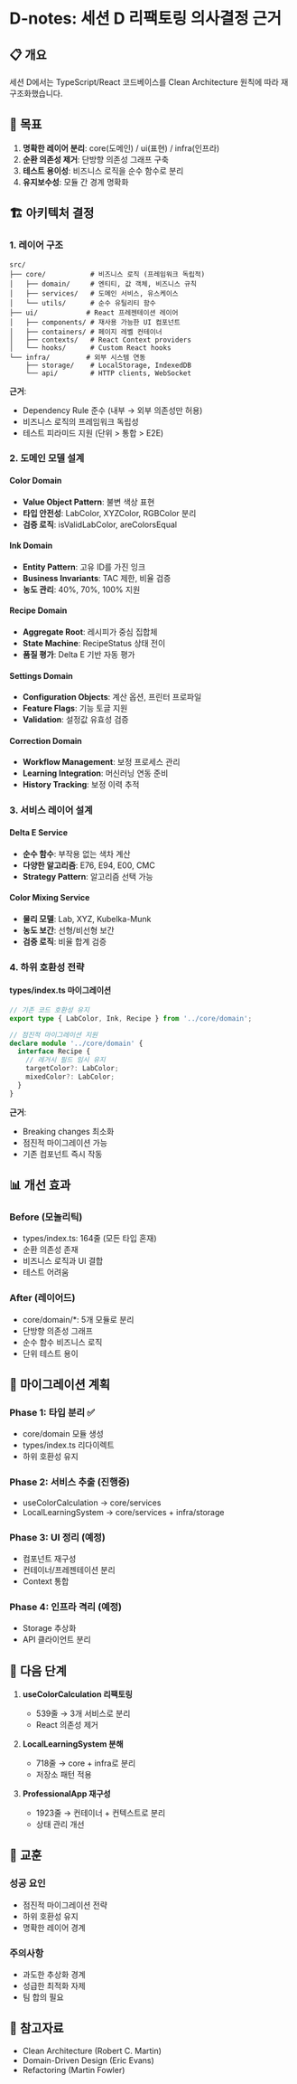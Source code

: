 # D-notes: 세션 D 리팩토링 의사결정 근거

## 📋 개요
세션 D에서는 TypeScript/React 코드베이스를 Clean Architecture 원칙에 따라 재구조화했습니다.

## 🎯 목표
1. **명확한 레이어 분리**: core(도메인) / ui(표현) / infra(인프라)
2. **순환 의존성 제거**: 단방향 의존성 그래프 구축
3. **테스트 용이성**: 비즈니스 로직을 순수 함수로 분리
4. **유지보수성**: 모듈 간 경계 명확화

## 🏗️ 아키텍처 결정

### 1. 레이어 구조
```
src/
├── core/           # 비즈니스 로직 (프레임워크 독립적)
│   ├── domain/     # 엔티티, 값 객체, 비즈니스 규칙
│   ├── services/   # 도메인 서비스, 유스케이스
│   └── utils/      # 순수 유틸리티 함수
├── ui/            # React 프레젠테이션 레이어
│   ├── components/ # 재사용 가능한 UI 컴포넌트
│   ├── containers/ # 페이지 레벨 컨테이너
│   ├── contexts/   # React Context providers
│   └── hooks/      # Custom React hooks
└── infra/         # 외부 시스템 연동
    ├── storage/    # LocalStorage, IndexedDB
    └── api/        # HTTP clients, WebSocket
```

**근거**: 
- Dependency Rule 준수 (내부 → 외부 의존성만 허용)
- 비즈니스 로직의 프레임워크 독립성
- 테스트 피라미드 지원 (단위 > 통합 > E2E)

### 2. 도메인 모델 설계

#### Color Domain
- **Value Object Pattern**: 불변 색상 표현
- **타입 안전성**: LabColor, XYZColor, RGBColor 분리
- **검증 로직**: isValidLabColor, areColorsEqual

#### Ink Domain
- **Entity Pattern**: 고유 ID를 가진 잉크
- **Business Invariants**: TAC 제한, 비율 검증
- **농도 관리**: 40%, 70%, 100% 지원

#### Recipe Domain
- **Aggregate Root**: 레시피가 중심 집합체
- **State Machine**: RecipeStatus 상태 전이
- **품질 평가**: Delta E 기반 자동 평가

#### Settings Domain
- **Configuration Objects**: 계산 옵션, 프린터 프로파일
- **Feature Flags**: 기능 토글 지원
- **Validation**: 설정값 유효성 검증

#### Correction Domain
- **Workflow Management**: 보정 프로세스 관리
- **Learning Integration**: 머신러닝 연동 준비
- **History Tracking**: 보정 이력 추적

### 3. 서비스 레이어 설계

#### Delta E Service
- **순수 함수**: 부작용 없는 색차 계산
- **다양한 알고리즘**: E76, E94, E00, CMC
- **Strategy Pattern**: 알고리즘 선택 가능

#### Color Mixing Service
- **물리 모델**: Lab, XYZ, Kubelka-Munk
- **농도 보간**: 선형/비선형 보간
- **검증 로직**: 비율 합계 검증

### 4. 하위 호환성 전략

#### types/index.ts 마이그레이션
```typescript
// 기존 코드 호환성 유지
export type { LabColor, Ink, Recipe } from '../core/domain';

// 점진적 마이그레이션 지원
declare module '../core/domain' {
  interface Recipe {
    // 레거시 필드 임시 유지
    targetColor?: LabColor;
    mixedColor?: LabColor;
  }
}
```

**근거**:
- Breaking changes 최소화
- 점진적 마이그레이션 가능
- 기존 컴포넌트 즉시 작동

## 📊 개선 효과

### Before (모놀리틱)
- types/index.ts: 164줄 (모든 타입 혼재)
- 순환 의존성 존재
- 비즈니스 로직과 UI 결합
- 테스트 어려움

### After (레이어드)
- core/domain/*: 5개 모듈로 분리
- 단방향 의존성 그래프
- 순수 함수 비즈니스 로직
- 단위 테스트 용이

## 🔄 마이그레이션 계획

### Phase 1: 타입 분리 ✅
- core/domain 모듈 생성
- types/index.ts 리다이렉트
- 하위 호환성 유지

### Phase 2: 서비스 추출 (진행중)
- useColorCalculation → core/services
- LocalLearningSystem → core/services + infra/storage

### Phase 3: UI 정리 (예정)
- 컴포넌트 재구성
- 컨테이너/프레젠테이션 분리
- Context 통합

### Phase 4: 인프라 격리 (예정)
- Storage 추상화
- API 클라이언트 분리

## 🚀 다음 단계

1. **useColorCalculation 리팩토링**
   - 539줄 → 3개 서비스로 분리
   - React 의존성 제거

2. **LocalLearningSystem 분해**
   - 718줄 → core + infra로 분리
   - 저장소 패턴 적용

3. **ProfessionalApp 재구성**
   - 1923줄 → 컨테이너 + 컨텍스트로 분리
   - 상태 관리 개선

## 📝 교훈

### 성공 요인
- 점진적 마이그레이션 전략
- 하위 호환성 유지
- 명확한 레이어 경계

### 주의사항
- 과도한 추상화 경계
- 성급한 최적화 자제
- 팀 합의 필요

## 🔗 참고자료
- Clean Architecture (Robert C. Martin)
- Domain-Driven Design (Eric Evans)
- Refactoring (Martin Fowler)